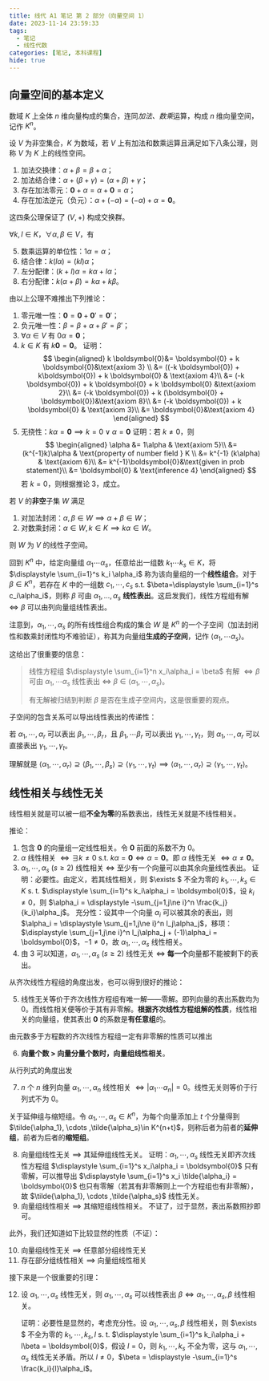 ```yaml
---
title: 线代 A1 笔记 第 2 部分（向量空间 1）
date: 2023-11-14 23:59:33
tags:
  - 笔记
  - 线性代数
categories: [笔记, 本科课程]
hide: true
---
```


## 向量空间的基本定义

数域 $K$ 上全体 $n$ 维向量构成的集合，连同*加法、数乘*运算，构成 $n$ 维向量空间，记作 $K^n$。

设 $V$ 为非空集合，$K$ 为数域，若 $V$ 上有加法和数乘运算且满足如下八条公理，则称 $V$ 为 $K$ 上的线性空间。

1. 加法交换律：$\alpha+\beta=\beta+\alpha$；
2. 加法结合律：$\alpha+(\beta+\gamma)=(\alpha+\beta)+\gamma$；
3. 存在加法零元：$\boldsymbol{0}+\alpha=\alpha+\boldsymbol{0}=\alpha$；
4. 存在加法逆元（负元）：$\alpha+(-\alpha)=(-\alpha)+\alpha=\boldsymbol{0}$。

这四条公理保证了 $(V,+)$ 构成交换群。

$\forall k,l\in K$，$\forall \alpha,\beta \in V$，有

5. 数乘运算的单位性：$1\alpha=\alpha$；
6. 结合律：$k(l\alpha)=(kl)\alpha$；
7. 左分配律：$(k+l)\alpha=k\alpha+l\alpha$；
8. 右分配律：$k(\alpha+\beta)=k\alpha+k\beta$。

由以上公理不难推出下列推论：

1. 零元唯一性：$\boldsymbol{0}=\boldsymbol{0}+\boldsymbol{0}'=\boldsymbol{0}'$；
2. 负元唯一性：$\beta=\beta+\alpha+\beta'=\beta'$；
3. $\forall \alpha \in  V$ 有 $0\alpha=\boldsymbol{0}$；
4. $k \in K$ 有 $k \boldsymbol{0} = \boldsymbol{0}$。
   证明：
   $$
   \begin{aligned}
   k \boldsymbol{0}&= \boldsymbol{0} + k \boldsymbol{0}&\text{axiom 3} \\
   &= ((-k \boldsymbol{0}) + k\boldsymbol{0}) + k \boldsymbol{0} & \text{axiom 4}\\
   &= (-k \boldsymbol{0}) + k \boldsymbol{0} + k \boldsymbol{0} &\text{axiom 2}\\
   &= (-k \boldsymbol{0}) + k (\boldsymbol{0} + \boldsymbol{0})&\text{axiom 8}\\
   &= (-k \boldsymbol{0}) + k \boldsymbol{0} & \text{axiom 3}\\
   &= \boldsymbol{0}&\text{axiom 4} 
   \end{aligned}
   $$
5. 无挠性：$k\alpha=\boldsymbol{0}\implies k=0 \lor \alpha=\boldsymbol{0}$
   证明：若 $k\ne 0$，则
   $$
   \begin{aligned}
   \alpha &= 1\alpha & \text{axiom 5}\\
   &= (k^{-1}k)\alpha & \text{property of number field } K \\
   &= k^{-1} (k\alpha) & \text{axiom 6}\\
   &= k^{-1}\boldsymbol{0}&\text{given in prob statement}\\
   &= \boldsymbol{0} & \text{inference 4}
   \end{aligned}
   $$
   若 $k=0$，则根据推论 $3$，成立。

若 $V$ 的**非空**子集 $W$ 满足

1. 对加法封闭：$\alpha,\beta \in W \implies \alpha + \beta \in W$；
2. 对数乘封闭：$\alpha \in W, k\in K\implies k\alpha \in W$。

则 $W$ 为 $V$ 的线性子空间。

回到 $K^n$ 中，给定向量组 $\alpha_1 \cdots \alpha_s$，任意给出一组数 $k_1\cdots k_s \in K$，将 $\displaystyle \sum_{i=1}^s k_i \alpha_i$ 称为该向量组的一个**线性组合**。对于 $\beta\in K^n$，若存在 $K$ 中的一组数 $c_1, \cdots,c_s$ s.t. $\beta=\displaystyle \sum_{i=1}^s c_i\alpha_i$，则称 $\beta$ 可由 $\alpha_1, \ldots ,\alpha_s$ **线性表出**。这启发我们，线性方程组有解 $\iff \beta$ 可以由列向量组线性表出。

注意到，$\alpha_1, \cdots ,\alpha_s$ 的所有线性组合构成的集合 $W$ 是 $K^n$ 的一个子空间（加法封闭性和数乘封闭性均不难验证），称其为向量组**生成的子空间**，记作 $\langle \alpha_1, \cdots \alpha_s \rangle$。

这给出了很重要的信息：

> 线性方程组 $\displaystyle \sum_{i=1}^n x_i\alpha_i = \beta$ 有解 $\iff \beta$ 可由 $\alpha_1, \cdots \alpha_s$ 线性表出 $\iff$ $\beta \in \langle \alpha_1, \cdots ,\alpha_s \rangle$。
> 
> 有无解被归结到判断 $\beta$ 是否在生成子空间内，这是很重要的观点。

子空间的包含关系可以导出线性表出的传递性：

若 $\alpha_1, \cdots ,\alpha_r$ 可以表出 $\beta_1, \cdots ,\beta_r$，且 $\beta_1, \cdots \beta_r$ 可以表出 $\gamma_1, \cdots ,\gamma_t$，则 $\alpha_1, \cdots ,\alpha_r$ 可以直接表出 $\gamma_1, \cdots ,\gamma_t$。

理解就是 $\langle \alpha_1, \cdots ,\alpha_r \rangle \supseteq \langle \beta_1, \cdots ,\beta_s \rangle \supseteq \langle \gamma_1, \cdots ,\gamma_t \rangle \implies\langle \alpha_1, \cdots ,\alpha_r \rangle \supseteq \langle \gamma_1, \cdots ,\gamma_t \rangle$。

## 线性相关与线性无关

线性相关就是可以被一组**不全为零**的系数表出，线性无关就是不线性相关。

推论：

1. 包含 $\boldsymbol{0}$ 的向量组一定线性相关。令 $\boldsymbol{0}$ 前面的系数不为 $0$。
2. $\alpha$ 线性相关 $\iff \exists k\ne 0$ s.t. $k\alpha =\boldsymbol{0} \iff \alpha = \boldsymbol{0}$。即 $\alpha$ 线性无关 $\iff \alpha\ne \boldsymbol{0}$。
3. $\alpha_1, \cdots,\alpha_s~(s\ge 2)$ 线性相关 $\iff$ 至少有一个向量可以由其余向量线性表出。
   证明：必要性。由定义，若其线性相关，则 $\exists $ 不全为零的 $k_1, \cdots ,k_s \in  K$ s. t. $\displaystyle \sum_{i=1}^s k_i\alpha_i = \boldsymbol{0}$，设 $k_i\ne 0$，则 $\alpha_i = \displaystyle -\sum_{j=1,j\ne i}^n \frac{k_j}{k_i}\alpha_j$。
   充分性：设其中一个向量 $\alpha_i$ 可以被其余的表出，则 $\alpha_i = \displaystyle \sum_{j=1,j\ne i}^n l_j\alpha_j$，移项：$\displaystyle \sum_{j=1,j\ne i}^n l_j\alpha_j + (-1)\alpha_i = \boldsymbol{0}$，$-1\ne 0$，故 $\alpha_1, \cdots,\alpha_s$ 线性相关。
4. 由 $3$ 可以知道，$\alpha_1, \cdots,\alpha_s~(s\ge 2)$ 线性无关 $\iff$ **每一个**向量都不能被剩下的表出。

从齐次线性方程组的角度出发，也可以得到很好的推论：

5. 线性无关等价于齐次线性方程组有唯一解——零解。即列向量的表出系数均为 $0$。而线性相关便等价于其有非零解。**根据齐次线性方程组解的性质**，线性相关的向量组，使其表出 $\boldsymbol{0}$ 的系数是**有任意组**的。

由元数多于方程数的齐次线性方程组一定有非零解的性质可以推出

6. **向量个数 > 向量分量个数时，向量组线性相关**。

从行列式的角度出发

7. $n$ 个 $n$ 维列向量 $\alpha_1, \cdots ,\alpha_n$ 线性相关 $\iff \left\vert \alpha_1\cdots \alpha_n \right\vert =0$。线性无关则等价于行列式不为 $0$。

关于延伸组与缩短组。令 $\alpha_1, \cdots,\alpha_s \in  K^n$，为每个向量添加上 $t$ 个分量得到 $\tilde{\alpha_1}, \cdots ,\tilde{\alpha_s}\in K^{n+t}$，则称后者为前者的**延伸组**，前者为后者的**缩短组**。

8. 向量组线性无关 $\implies$ 其延伸组线性无关。
    证明：$\alpha_1, \cdots,\alpha_s$ 线性无关即齐次线性方程组 $\displaystyle \sum_{i=1}^s x_i\alpha_i = \boldsymbol{0}$ 只有零解，可以推导出 $\displaystyle \sum_{i=1}^s x_i \tilde{\alpha_i} = \boldsymbol{0}$ 也只有零解（若其有非零解则上一个方程组也有非零解），故 $\tilde{\alpha_1}, \cdots ,\tilde{\alpha_s}$ 线性无关。
9. 向量组线性相关 $\implies$ 其缩短组线性相关。
    不证了，过于显然，表出系数照抄即可。

此外，我们还知道如下比较显然的性质（不证）：

10. 向量组线性无关 $\implies$ 任意部分组线性无关
11. 存在部分组线性相关 $\implies$ 向量组线性相关

接下来是一个很重要的引理：

12. 设 $\alpha_1, \cdots ,\alpha_s$ 线性无关，则 $\alpha_1, \cdots ,\alpha_s$ 可以线性表出 $\beta \iff \alpha_1, \cdots ,\alpha_s,\beta$ 线性相关。

    证明：必要性是显然的，考虑充分性。设 $\alpha_1, \cdots ,\alpha_s,\beta$ 线性相关，则 $\exists $ 不全为零的 $k_1, \cdots ,k_s,l$ s. t. $\displaystyle \sum_{i=1}^s k_i\alpha_i + l\beta = \boldsymbol{0}$，假设 $l=0$，则 $k_1, \cdots ,k_s$ 不全为零，这与 $\alpha_1, \cdots ,\alpha_s$ 线性无关矛盾。所以 $l\ne 0$，$\beta = \displaystyle -\sum_{i=1}^s \frac{k_i}{l}\alpha_i$。